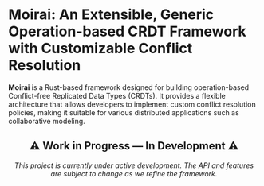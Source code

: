 # Moirai: An Extensible, Generic Operation-based CRDT Framework with Customizable Conflict Resolution

**Moirai** is a Rust-based framework designed for building operation-based Conflict-free Replicated Data Types (CRDTs). It provides a flexible architecture that allows developers to implement custom conflict resolution policies, making it suitable for various distributed applications such as collaborative modeling.

<div align="center">

## ⚠️ Work in Progress — In Development ⚠️

_This project is currently under active development. The API and features are subject to change as we refine the framework._

</div>
